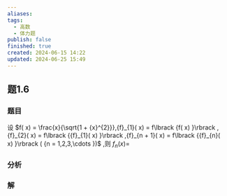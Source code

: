 ```yaml
---
aliases: 
tags:
  - 高数
  - 体力题
publish: false
finished: true
created: 2024-06-15 14:22
updated: 2024-06-25 15:49
---
```

## 题1.6
### 题目
设 $f( x)  = \frac{x}{\sqrt{1 + {x}^{2}}},{f}_{1}( x)  = f\lbrack  {f( x) }\rbrack  ,{f}_{2}( x)  = f\lbrack  {{f}_{1}( x) }\rbrack  ,{f}_{n + 1}( x)  = f\lbrack  {{f}_{n}( x) }\rbrack  ( {n = 1,2,3,\cdots })$ ,则 ${f}_{n}( x)  =$ 
### 分析

### 解